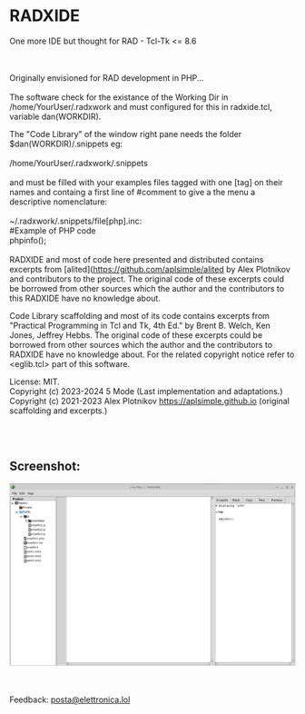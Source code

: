 # RADXIDE
One more IDE but thought for RAD - Tcl-Tk &lt;= 8.6

<br><br>
Originally envisioned for RAD development in PHP...
<br><br>
The software check for the existance of the Working Dir
in /home/YourUser/.radxwork and must configured for this 
in radxide.tcl, variable dan(WORKDIR).

The "Code Library" of the window right pane needs the 
folder $dan(WORKDIR)/.snippets eg:<br> 
<br> 
/home/YourUser/.radxwork/.snippets<br><br>
and must be filled with your examples files tagged with 
one [tag] on their names and containg a first line of 
#comment to give a the menu a descriptive nomenclature:<br>
<br>
~/.radxwork/.snippets/file[php].inc:<br>
#Example of PHP code<br>
phpinfo();<br>
<br>
RADXIDE and most of code here presented and distributed contains excerpts 
from [alited](https://github.com/aplsimple/alited by Alex Plotnikov and 
contributors to the project.
The original code of these excerpts could be 
borrowed from other sources which the author
and the contributors to this RADXIDE have no 
knowledge about.

Code Library scaffolding and most of its code 
contains excerpts from "Practical Programming in Tcl and Tk, 4th Ed."
by Brent B. Welch, Ken Jones, Jeffrey Hebbs.
The original code of these excerpts could be 
borrowed from other sources which the author
and the contributors to RADXIDE have no 
knowledge about. For the related copyright notice
refer to <eglib.tcl> part of this software.

License: MIT.<br>
Copyright (c) 2023-2024 5 Mode (Last implementation and adaptations.)<br>
Copyright (c) 2021-2023 Alex Plotnikov https://aplsimple.github.io (original scaffolding and excerpts.)

<br><br>

## Screenshot:

![RADXIDE in action #1](/res/screenshot1.png)<br><br><br>

Feedback: <a href="mailto:posta@elettronica.lol">posta@elettronica.lol</a>
